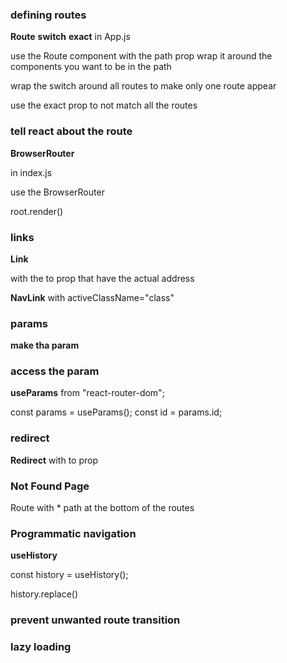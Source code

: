 ### defining routes

**Route**
**switch**
**exact**
in App.js

use the Route component with the path prop
wrap it around the components you want to be in the path

wrap the switch around all routes to make only one route appear

use the exact prop to not match all the routes

### tell react about the route

**BrowserRouter**

in index.js

use the BrowserRouter

root.render(<BrowserRouter><App /></BrowserRouter>)

### links

**Link**

with the to prop that have the actual address

**NavLink**
with activeClassName="class"

### params

**make tha param**
<Route path="/product/:id">

### access the param

**useParams** from "react-router-dom";

const params = useParams();
const id = params.id;

### redirect

**Redirect** with to prop

### Not Found Page

Route with \* path at the bottom of the routes

### Programmatic navigation

**useHistory**

const history = useHistory();

history.replace()

### prevent unwanted route transition

### lazy loading
